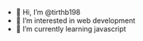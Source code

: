 - 👋 Hi, I’m @tirthb198
- 👀 I’m interested in web development
- 🌱 I’m currently learning javascript


<!---
tirthb198/tirthb198 is a ✨ special ✨ repository because its `README.md` (this file) appears on your GitHub profile.
You can click the Preview link to take a look at your changes.
--->
